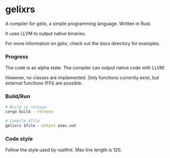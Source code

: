 # gelixrs

A compiler for gelix, a simple programming language. Written in Rust.

It uses LLVM to output native binaries.

For more information on gelix, check out the docs directory for examples.

### Progress

The code is an alpha state. The compiler can output native code with LLVM.

However, no classes are implemented. Only functions currently exist, but external functions (FFI)
are possible.

### Build/Run

``` bash
# Build as release
cargo build --release

# Compile $file
gelixrs $file --output exec.out
```

### Code style

Follow the style used by rustfmt.
Max line length is 120.